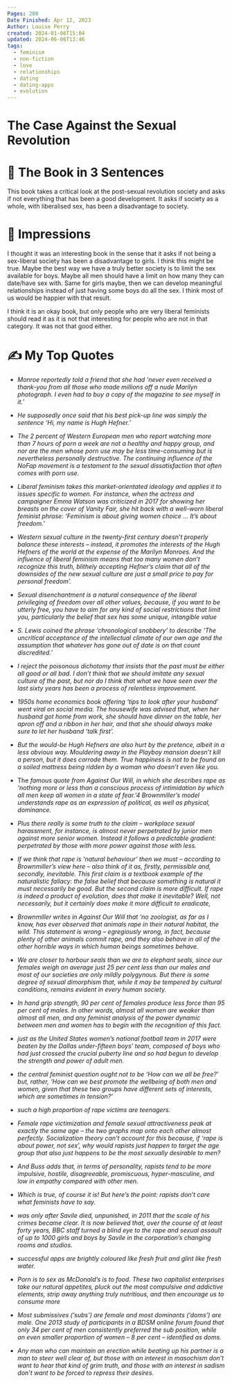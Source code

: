 ```yaml
---
Pages: 200
Date Finished: Apr 12, 2023
Author: Louise Perry
created: 2024-01-06T15:04
updated: 2024-06-06T13:46
tags:
  - feminism
  - non-fiction
  - love
  - relationships
  - dating
  - dating-apps
  - evolution
---
```

# The Case Against the Sexual Revolution

# 🚀 The Book in 3 Sentences
This book takes a critical look at the post-sexual revolution society and asks if not everything that has been a good development. It asks if society as a whole, with liberalised sex, has been a disadvantage to society. 

# 🎨 Impressions
I thought it was an interesting book in the sense that it asks if not being a sex-liberal society has been a disadvantage to girls. I think this might be true. Maybe the best way we have a truly better society is to limit the sex available for boys. Maybe all men should have a limit on how many they can date/have sex with. Same for girls maybe, then we can develop meaningful relationships instead of just having some boys do all the sex. I think most of us would be happier with that result. 

I think it is an okay book, but only people who are very liberal feminists should read it as it is not that interesting for people who are not in that category. It was not that good either.  

# ✍️ My Top  Quotes

- *Monroe reportedly told a friend that she had ‘never even received a thank-you from all those who made millions off a nude Marilyn photograph. I even had to buy a copy of the magazine to see myself in it.’* 
 
- *He supposedly once said that his best pick-up line was simply the sentence ‘Hi, my name is Hugh Hefner.’* 
 
- *The 2 percent of Western European men who report watching more than 7 hours of porn a week are not a healthy and happy group, and nor are the men whose porn use may be less time-consuming but is nevertheless personally destructive. The continuing influence of the NoFap movement is a testament to the sexual dissatisfaction that often comes with porn use.* 
 
- *Liberal feminism takes this market-orientated ideology and applies it to issues specific to women. For instance, when the actress and campaigner Emma Watson was criticized in 2017 for showing her breasts on the cover of Vanity Fair, she hit back with a well-worn liberal feminist phrase: ‘Feminism is about giving women choice … It’s about freedom.’* 
 
- *Western sexual culture in the twenty-first century doesn’t properly balance these interests – instead, it promotes the interests of the Hugh Hefners of the world at the expense of the Marilyn Monroes. And the influence of liberal feminism means that too many women don’t recognize this truth, blithely accepting Hefner’s claim that all of the downsides of the new sexual culture are just a small price to pay for personal freedom’.* 
 
- *Sexual disenchantment is a natural consequence of the liberal privileging of freedom over all other values, because, if you want to be utterly free, you have to aim for any kind of social restrictions that limit you, particularly the belief that sex has some unique, intangible value* 
 
- *S. Lewis coined the phrase ‘chronological snobbery’ to describe ‘The uncritical acceptance of the intellectual climate of our own age and the assumption that whatever has gone out of date is on that count discredited.’* 
 
- *I reject the poisonous dichotomy that insists that the past must be either all good or all bad. I don’t think that we should imitate any sexual culture of the past, but nor do I think that what we have seen over the last sixty years has been a process of relentless improvement.* 
 
- *1950s home economics book offering ‘tips to look after your husband’ went viral on social media. The housewife was advised that, when her husband got home from work, she should have dinner on the table, her apron off and a ribbon in her hair, and that she should always make sure to let her husband ‘talk first’.* 
 
- *But the would-be Hugh Hefners are also hurt by the pretence, albeit in a less obvious way. Mouldering away in the Playboy mansion doesn’t kill a person, but it does corrode them. True happiness is not to be found on a soiled mattress being ridden by a woman who doesn’t even like you.* 
 
 
- The *famous quote from Against Our Will, in which she describes rape as ‘nothing more or less than a conscious process of intimidation by which all men keep all women in a state of fear.’4 Brownmiller’s model understands rape as an expression of political, as well as physical, dominance.* 
 
- *Plus there really is some truth to the claim – workplace sexual harassment, for instance, is almost never perpetrated by junior men against more senior women. Instead it follows a predictable gradient: perpetrated by those with more power against those with less.* 
 
- *If we think that rape is ‘natural behaviour’ then we must – according to Brownmiller’s view here – also think of it as, firstly, permissible and, secondly, inevitable. This first claim is a textbook example of the naturalistic fallacy: the false belief that because something is natural it must necessarily be good. But the second claim is more difficult. If rape is indeed a product of evolution, does that make it inevitable? Well, not necessarily, but it certainly does make it more difficult to eradicate,* 
 
- *Brownmiller writes in Against Our Will that ‘no zoologist, as far as I know, has ever observed that animals rape in their natural habitat, the wild. This statement is wrong – egregiously wrong, in fact, because plenty of other animals commit rape, and they also behave in all of the other horrible ways in which human beings sometimes behave.* 
 
- *We are closer to harbour seals than we are to elephant seals, since our females weigh on average just 25 per cent less than our males and most of our societies are only mildly polygynous. But there is some degree of sexual dimorphism that, while it may be tempered by cultural conditions, remains evident in every human society.* 
 
- *In hand grip strength, 90 per cent of females produce less force than 95 per cent of males. In other words, almost all women are weaker than almost all men, and any feminist analysis of the power dynamic between men and women has to begin with the recognition of this fact.* 
 
- *just as the United States women’s national football team in 2017 were beaten by the Dallas under-fifteen boys’ team, composed of boys who had just crossed the crucial puberty line and so had begun to develop the strength and power of adult men.* 
 
- *the central feminist question ought not to be ‘How can we all be free?’ but, rather, ‘How can we best promote the wellbeing of both men and women, given that these two groups have different sets of interests, which are sometimes in tension?’* 
 
- *such a high proportion of rape victims are teenagers.* 
 
- *Female rape victimization and female sexual attractiveness peak at exactly the same age – the two graphs map onto each other almost perfectly. Socialization theory can’t account for this because, if ‘rape is about power, not sex’, why would rapists just happen to target the age group that also just happens to be the most sexually desirable to men?* 
 
- *And Buss adds that, in terms of personality, rapists tend to be more impulsive, hostile, disagreeable, promiscuous, hyper-masculine, and low in empathy compared with other men.* 
 
- *Which is true, of course it is! But here’s the point: rapists don’t care what feminists have to say.* 
 
- *was only after Savile died, unpunished, in 2011 that the scale of his crimes became clear. It is now believed that, over the course of at least forty years, BBC staff turned a blind eye to the rape and sexual assault of up to 1000 girls and boys by Savile in the corporation’s changing rooms and studios.* 
 
- *successful apps are brightly coloured like fresh fruit and glint like fresh water.* 
 
- *Porn is to sex as McDonald’s is to food. These two capitalist enterprises take our natural appetites, pluck out the most compulsive and addictive elements, strip away anything truly nutritious, and then encourage us to consume more* 
 
- *Most submissives (‘subs’) are female and most dominants (‘doms’) are male. One 2013 study of participants in a BDSM online forum found that only 34 per cent of men consistently preferred the sub position, while an even smaller proportion of women – 8 per cent – identified as doms.* 
 
- *Any man who can maintain an erection while beating up his partner is a man to steer well clear of, but those with an interest in masochism don’t want to hear that kind of grim truth, and those with an interest in sadism don’t want to be forced to repress their desires.* 
 
